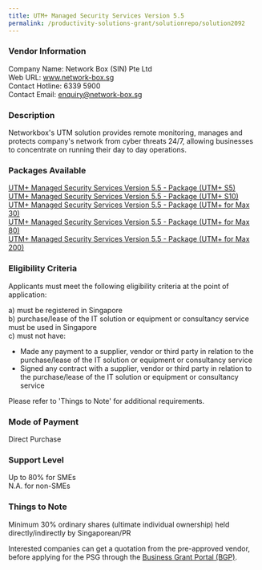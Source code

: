 ```yaml
---
title: UTM+ Managed Security Services Version 5.5 
permalink: /productivity-solutions-grant/solutionrepo/solution2092
---
```


### Vendor Information
Company Name: Network Box (SIN) Pte Ltd<br>Web URL:  www.network-box.sg<br>Contact Hotline: 6339 5900<br>Contact Email: enquiry@network-box.sg

### Description

Networkbox's UTM solution provides remote monitoring, manages and protects company's network from cyber threats 24/7, allowing businesses to concentrate on running their day to day operations.

### Packages Available

<a href='https://www.gobusiness.gov.sg/images/psg/DesensitisedNetworkBox(SIN)PackageAnnex3CRwef15April2021_Part_1.pdf' target='_blank'>UTM+ Managed Security Services Version 5.5  - Package (UTM+ S5)</a><br/>
<a href='https://www.gobusiness.gov.sg/images/psg/DesensitisedNetworkBox(SIN)PackageAnnex3CRwef15April2021_Part_2.pdf' target='_blank'>UTM+ Managed Security Services Version 5.5  - Package (UTM+ S10)</a><br/>
<a href='https://www.gobusiness.gov.sg/images/psg/DesensitisedNetworkBox(SIN)PackageAnnex3CRwef15April2021_Part_3.pdf' target='_blank'>UTM+ Managed Security Services Version 5.5  - Package (UTM+ for Max 30)</a><br/>
<a href='https://www.gobusiness.gov.sg/images/psg/DesensitisedNetworkBox(SIN)PackageAnnex3CRwef15April2021_Part_4.pdf' target='_blank'>UTM+ Managed Security Services Version 5.5  - Package (UTM+ for Max 80)</a><br/>
<a href='https://www.gobusiness.gov.sg/images/psg/DesensitisedNetworkBox(SIN)PackageAnnex3CRwef15April2021_Part_5.pdf' target='_blank'>UTM+ Managed Security Services Version 5.5  - Package (UTM+ for Max 200)</a><br/>

### Eligibility Criteria

Applicants must meet the following eligibility criteria at the point of application:

a) must be registered in Singapore <br>
b) purchase/lease of the IT solution or equipment or consultancy service must be used in Singapore <br>
c) must not have:
- Made any payment to a supplier, vendor or third party in relation to the purchase/lease of the IT solution or equipment or consultancy service
- Signed any contract with a supplier, vendor or third party in relation to the purchase/lease of the IT solution or equipment or consultancy service

Please refer to 'Things to Note' for additional requirements.

### Mode of Payment
Direct Purchase

### Support Level
Up to 80% for SMEs <br>
N.A. for non-SMEs

### Things to Note
Minimum 30% ordinary shares (ultimate individual ownership) held directly/indirectly by Singaporean/PR

Interested companies can get a quotation from the pre-approved vendor, before applying for the PSG through the <a target='_blank' href='https://www.businessgrants.gov.sg/'>Business Grant Portal (BGP)</a>.
